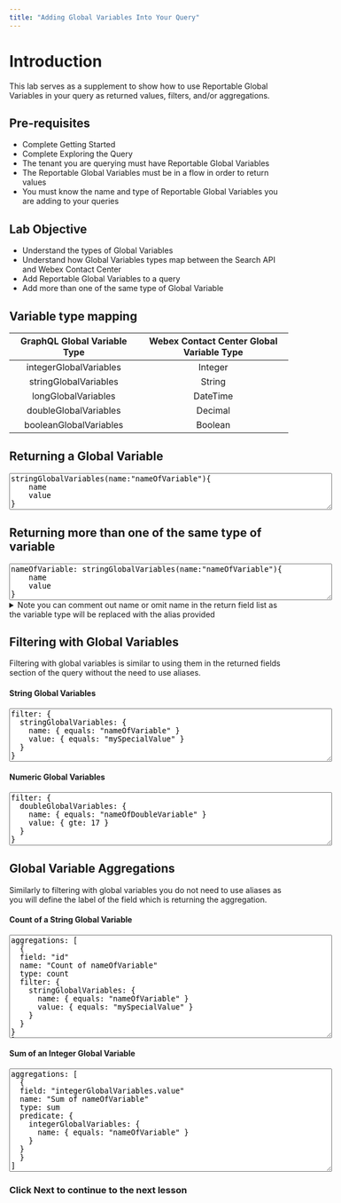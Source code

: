 ```yaml
---
title: "Adding Global Variables Into Your Query"
---
```




# Introduction
This lab serves as a supplement to show how to use Reportable Global Variables in your query as returned values, filters, and/or aggregations.


## Pre-requisites
- Complete Getting Started
- Complete Exploring the Query
- The tenant you are querying must have Reportable Global Variables 
- The Reportable Global Variables must be in a flow in order to return values
- You must know the name and type of Reportable Global Variables you are adding to your queries

## Lab Objective
- Understand the types of Global Variables
- Understand how Global Variables types map between the Search API and Webex Contact Center 
- Add Reportable Global Variables to a query
- Add more than one of the same type of Global Variable

## Variable type mapping

| GraphQL Global Variable Type | Webex Contact Center Global Variable Type | 
|:-:|:-:|
| integerGlobalVariables | Integer |
| stringGlobalVariables | String |
| longGlobalVariables | DateTime |
| doubleGlobalVariables | Decimal |
| booleanGlobalVariables | Boolean |

## Returning a Global Variable
   <textarea spellcheck="false" cols="70" rows="4">stringGlobalVariables(name:"nameOfVariable"){
    name
    value
}</textarea>

## Returning more than one of the same type of variable
  
<textarea spellcheck="false" cols="70" rows="4">nameOfVariable: stringGlobalVariables(name:"nameOfVariable"){
    name
    value
}</textarea>
  <details><summary>Note you can comment out name or omit name in the return field list as the variable type will be replaced with the alias provided</summary><textarea spellcheck="false" cols="70" rows="4">nameOfVariable: stringGlobalVariables(name:"nameOfVariable"){
    # name
    value
}</textarea></details>

## Filtering with Global Variables
Filtering with global variables is similar to using them in the returned fields section of the query without the need to use aliases.

#### String Global Variables
<textarea spellcheck="false" cols="70" rows="6">
filter: {
  stringGlobalVariables: {
    name: { equals: "nameOfVariable" }
    value: { equals: "mySpecialValue" }
  }
}</textarea>

#### Numeric Global Variables 
<textarea spellcheck="false" cols="70" rows="6">
filter: {
  doubleGlobalVariables: {
    name: { equals: "nameOfDoubleVariable" }
    value: { gte: 17 }
  }
}</textarea>


## Global Variable Aggregations
Similarly to filtering with global variables you do not need to use aliases as you will define the label of the field which is returning the aggregation.  

#### Count of a String Global Variable
<textarea spellcheck="false" cols="70" rows="12">
aggregations: [
  {
  field: "id"
  name: "Count of nameOfVariable" 
  type: count
  filter: {
    stringGlobalVariables: {
      name: { equals: "nameOfVariable" }
      value: { equals: "mySpecialValue" }
    }
  }
} 
]</textarea>


#### Sum of an Integer Global Variable
<textarea spellcheck="false" cols="70" rows="12">
aggregations: [
  {
  field: "integerGlobalVariables.value"
  name: "Sum of nameOfVariable"
  type: sum
  predicate: {
    integerGlobalVariables: {
      name: { equals: "nameOfVariable" }
    }
  }
  }
]</textarea>

### Click Next to continue to the next lesson
<!-- <textarea spellcheck="false" cols="70" rows="4"></textarea> -->